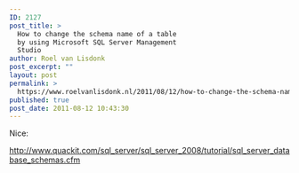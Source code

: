 ```yaml
---
ID: 2127
post_title: >
  How to change the schema name of a table
  by using Microsoft SQL Server Management
  Studio
author: Roel van Lisdonk
post_excerpt: ""
layout: post
permalink: >
  https://www.roelvanlisdonk.nl/2011/08/12/how-to-change-the-schema-name-of-a-table-by-using-microsoft-sql-server-management-studio/
published: true
post_date: 2011-08-12 10:43:30
---
```

<p>Nice:</p>  <p><a title="http://www.quackit.com/sql_server/sql_server_2008/tutorial/sql_server_database_schemas.cfm" href="http://www.quackit.com/sql_server/sql_server_2008/tutorial/sql_server_database_schemas.cfm">http://www.quackit.com/sql_server/sql_server_2008/tutorial/sql_server_database_schemas.cfm</a></p>
